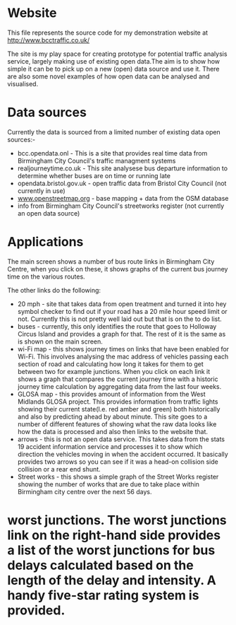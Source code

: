 # Website

This file represents the source code for my demonstration website at http://www.bcctraffic.co.uk/

The site is my play space for creating prototype for potential traffic analysis service, largely making use of existing open data.The aim is to show how simple it can be to pick up on a new (open) data source and use it. There are also some novel examples of how open data can be analysed and visualised.

# Data sources

Currently the data is sourced from a limited number of existing data open sources:-
* bcc.opendata.onl - This is a site that provides real time data from Birmingham City Council's traffic managment systems
* realjourneytime.co.uk - This site analysese bus departure information to determine whether buses are on time or running late
* opendata.bristol.gov.uk - open traffic data from Bristol City Council (not currently in use)
* www.openstreetmap.org - base mapping + data from the OSM database
* info from Birmingham City Council's streetworks register (not currently an open data source)

# Applications

The main screen shows a number of bus route links in Birmingham City Centre, when you click on these, it shows graphs of the current bus journey time on the various routes.

The other links do the following:
* 20 mph - site that takes data from open treatment and turned it into hey symbol checker to find out if your road has a 20 mile hour speed limit or not. Currently this is not pretty well laid out but that is on the to do list.
* buses - currently, this only identifies the route that goes to Holloway Circus Island and provides a graph for that. The rest of it is the same as is shown on the main screen.
* wi-Fi map - this shows journey times on links that have been enabled for Wi-Fi. This involves analysing the mac address of vehicles passing each section of road and calculating how long it takes for them to get between two for example junctions. When you click on each link it shows a graph that compares the current journey time with a historic journey time calculation by aggregating data from the last four weeks.
* GLOSA map - this provides amount of information from the West Midlands GLOSA project. This provides information from traffic lights showing their current state(I.e. red amber and green) both historically and also by predicting ahead by about minute. This site goes to a number of different features of showing what the raw data looks like how the data is processed and also then links to the website that.
* arrows - this is not an open data service. This takes data from the stats 19 accident information service and processes it to show which direction the vehicles moving in when the accident occurred. It basically provides two arrows so you can see if it was a head-on collision side collision or a rear end shunt.
* Street works - this shows a simple graph of the Street Works register showing the number of works that are due to take place within Birmingham city centre over the next 56 days.

# worst junctions. The worst  junctions link on the right-hand side provides a list of the worst junctions for bus delays calculated based on the length of the delay and intensity. A handy five-star rating system is provided.
